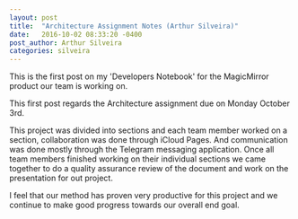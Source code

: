 ```yaml
---
layout: post
title:  "Architecture Assignment Notes (Arthur Silveira)"
date:   2016-10-02 08:33:20 -0400
post_author: Arthur Silveira
categories: silveira
---
```


This is the first post on my 'Developers Notebook' for the MagicMirror product our team is working on.

This first post regards the Architecture assignment due on Monday October 3rd.

This project was divided into sections and each team member worked on a section, collaboration  was done through iCloud Pages. And communication was done mostly through
the Telegram messaging application. Once all team members finished working on their individual sections we came together to do a quality assurance review of the document and work on the presentation for out project.

I feel that our method has proven very productive for this project and we continue to make good progress towards our overall end goal.
